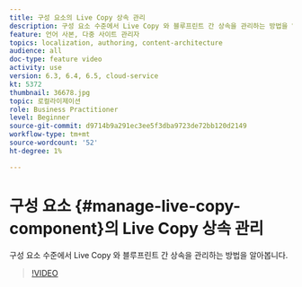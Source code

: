 ```yaml
---
title: 구성 요소의 Live Copy 상속 관리
description: 구성 요소 수준에서 Live Copy 와 블루프린트 간 상속을 관리하는 방법을 알아봅니다
feature: 언어 사본, 다중 사이트 관리자
topics: localization, authoring, content-architecture
audience: all
doc-type: feature video
activity: use
version: 6.3, 6.4, 6.5, cloud-service
kt: 5372
thumbnail: 36678.jpg
topic: 로컬라이제이션
role: Business Practitioner
level: Beginner
source-git-commit: d9714b9a291ec3ee5f3dba9723de72bb120d2149
workflow-type: tm+mt
source-wordcount: '52'
ht-degree: 1%

---
```



# 구성 요소 {#manage-live-copy-component}의 Live Copy 상속 관리

구성 요소 수준에서 Live Copy 와 블루프린트 간 상속을 관리하는 방법을 알아봅니다.

>[!VIDEO](https://video.tv.adobe.com/v/36678?quality=12&learn=on)
